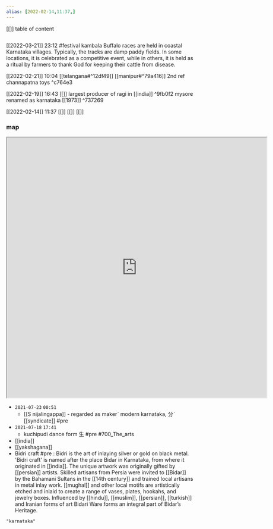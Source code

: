 ```yaml
---
alias: [2022-02-14,11:37,]
---
```

[[]]
table of content
```toc
```
[[2022-03-21]] 23:12
#festival kambala
Buffalo races are held in coastal Karnataka villages.
Typically, the tracks are damp paddy fields.
In some locations, it is celebrated as a competitive event, while in others, it is held as a ritual by farmers to thank God for keeping their cattle from disease.

[[2022-02-21]] 10:04 [[telangana#^12df49]] [[manipur#^79a416]]
2nd ref channapatna toys ^c764e3

[[2022-02-19]] 16:43 [[]]
largest producer of ragi in [[india]] ^9fb0f2
mysore renamed as karnataka [[1973]] ^737269

[[2022-02-14]] 11:37 [[]] [[]] [[]]
### map
<iframe src="https://duckduckgo.com/?t=ffab&q=karnataka&ia=web&iaxm=about" width="700" height="700" ></iframe>


- `2021-07-23`  `00:51`
	- [[S nijalingappa]] - regarded as makerˋ modern karnataka, 分ˋ [[syndicate]] #pre 
- `2021-07-18`  `17:41`
	- kuchipudi dance form 生 #pre #700_The_arts 
- [[india]]
- [[yakshagana]]
- Bidri craft #pre : Bidri is the art of inlaying silver or gold on black metal. 'Bidri craft' is named after the place Bidar in Karnataka, from where it originated in [[india]]. The unique artwork was originally gifted by [[persian]] artists. Skilled artisans from Persia were invited to [[Bidar]] by the Bahamani Sultans in the [[14th century]] and trained local artisans in metal inlay work. [[mughal]] and other local motifs are artistically etched and inlaid to create a range of vases, plates, hookahs, and jewelry boxes. Influenced by [[hindu]], [[muslim]], [[persian]], [[turkish]] and Iranian forms of art Bidari Ware forms an integral part of Bidar’s Heritage.
```query 2021-09-28 11:57
"karnataka"
```